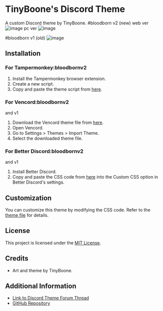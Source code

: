 # TinyBoone's Discord Theme

A custom Discord theme by TinyBoone.
#bloodborn v2 (new)
web ver
![image](https://github.com/tinyboone/bloodborn/assets/139655264/0d703e92-1801-48b5-a60e-7b4461b83ef5)
pc ver 
![image](https://github.com/tinyboone/bloodborn/assets/139655264/c23f4512-6cfd-4c5f-bde8-2a2696280fdb)


#bloodborn v1 (old)
![image](https://github.com/tinyboone/bloodborn/assets/139655264/f9e1e608-1cb3-4937-92e0-394f74543259)


## Installation

### For Tampermonkey:bloodbornv2 

1. Install the Tampermonkey browser extension.
2. Create a new script.
3. Copy and paste the theme script from [here](https://github.com/tinyboone/bloodborn/blob/main/bloodborn%20v2%20web%20ver).

### For Vencord:bloodbornv2 
and v1

1. Download the Vencord theme file from [here](https://github.com/tinyboone/bloodborn/blob/main/Blood%20Born%20V2.css).
2. Open Vencord.
3. Go to Settings > Themes > Import Theme.
4. Select the downloaded theme file.

### For Better Discord:bloodbornv2 
and v1 

1. Install Better Discord.
2. Copy and paste the CSS code from [here](https://github.com/tinyboone/bloodborn/blob/main/Blood%20Born%20V2.css) into the Custom CSS option in Better Discord's settings.

## Customization

You can customize this theme by modifying the CSS code. Refer to the [theme file](https://github.com/tinyboone/bloodborn/blob/main/Blood%20Born%20V2.css) for details.

## License

This project is licensed under the [MIT License](link-to-license-file).

## Credits

- Art and theme by TinyBoone.

## Additional Information

- [Link to Discord Theme Forum Thread](link-to-forum-thread)
- [GitHub Repository](https://github.com/tinyboone/bloodborn)

